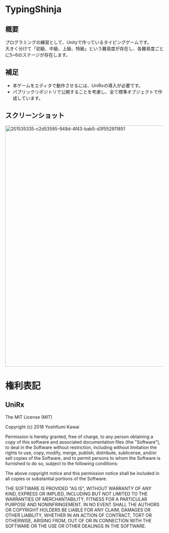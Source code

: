 # TypingShinja

## 概要
プログラミングの練習として、Unityで作っているタイピングゲームです。  
大きく分けて「初級、中級、上級、特級」という難易度が存在し、各難易度ごとに5~6のステージが存在します。

## 補足
- 本ゲームをエディタで動作させるには、UniRxの導入が必要です。
- パブリックリポジトリで公開することを考慮し、全て標準オブジェクトで作成しています。

## スクリーンショット

<img width="764" alt="201535335-c2d53595-948d-4f43-bab5-d3f552911851" src="https://user-images.githubusercontent.com/89596046/203540199-7439498d-2083-4e73-ae08-b6e52308aa71.png">


# 権利表記

## UniRx
The MIT License (MIT)

Copyright (c) 2018 Yoshifumi Kawai

Permission is hereby granted, free of charge, to any person obtaining a copy
of this software and associated documentation files (the "Software"), to deal
in the Software without restriction, including without limitation the rights
to use, copy, modify, merge, publish, distribute, sublicense, and/or sell
copies of the Software, and to permit persons to whom the Software is
furnished to do so, subject to the following conditions:

The above copyright notice and this permission notice shall be included in all
copies or substantial portions of the Software.

THE SOFTWARE IS PROVIDED "AS IS", WITHOUT WARRANTY OF ANY KIND, EXPRESS OR
IMPLIED, INCLUDING BUT NOT LIMITED TO THE WARRANTIES OF MERCHANTABILITY,
FITNESS FOR A PARTICULAR PURPOSE AND NONINFRINGEMENT. IN NO EVENT SHALL THE
AUTHORS OR COPYRIGHT HOLDERS BE LIABLE FOR ANY CLAIM, DAMAGES OR OTHER
LIABILITY, WHETHER IN AN ACTION OF CONTRACT, TORT OR OTHERWISE, ARISING FROM,
OUT OF OR IN CONNECTION WITH THE SOFTWARE OR THE USE OR OTHER DEALINGS IN THE
SOFTWARE.
